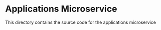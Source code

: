 # Applications Microservice

This directory contains the source code for the applications microservice
